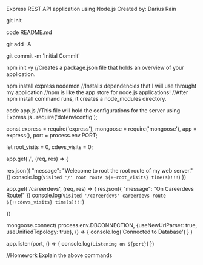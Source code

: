 Express REST API application using Node.js
Created by: Darius Rain

git init

code README.md

git add -A

git commit -m 'Initial Commit'

npm init -y //Creates a package.json file that holds an overview of your application.

npm install express nodemon //Installs dependencies that I will use throught my application
//npm is like the app store for node.js applications!
//After npm install command runs, it creates a node_modules directory.

code app.js
//This file will hold the configurations for the server using Express.js .
require('dotenv/config');

const express = require('express'),
mongoose = require('mongoose'),
app = express(),
port = process.env.PORT;

let root_visits = 0,
cdevs_visits = 0;

app.get('/', (req, res) => {
  
 res.json({
"message": "Welecome to root the root route of my web server."
})
console.log(`Visited '/' root route ${++root_visits} time(s)!!!`)
})

app.get('/careerdevs', (req, res) => {
res.json({
"message": "On Careerdevs Route!"
})
console.log(`Visited '/careerdevs' careerdevs route ${++cdevs_visits} time(s)!!!`)

})

mongoose.connect(
process.env.DBCONNECTION,
{useNewUrlParser: true, useUnifiedTopology: true},
() => {
console.log('Connected to Database')
}
)

app.listen(port, () => {
console.log(`Listening on ${port}`)
})

//Homework Explain the above commands
